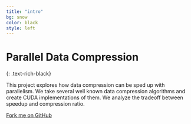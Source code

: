 ```yaml
---
title: "intro"
bg: snow
color: black
style: left
---
```


# Parallel Data Compression
{: .text-rich-black}

This project explores how data compression can be sped up with parallelism.
We take several well known data compression algorithms and create CUDA
implementations of them. We analyze the tradeoff between speedup and compression
ratio.

<span id="forkongithub">
  <a href="{{ site.source_link }}" class="bg-tuscan">
    Fork me on GitHub
  </a>
</span>


<!--
ICONS

speedup: fa-tachometer, fa-signal
bigbrain: fa-lightbulb-o
work: fa-cogs
bomb lab: fa-bomb

 -->